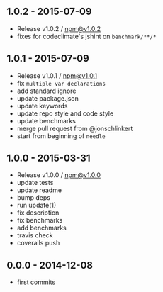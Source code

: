 

## 1.0.2 - 2015-07-09
- Release v1.0.2 / npm@v1.0.2
- fixes for codeclimate's jshint on `benchmark/**/*`

## 1.0.1 - 2015-07-09
- Release v1.0.1 / npm@v1.0.1
- fix `multiple var declarations`
- add standard ignore
- update package.json
- update keywords
- update repo style and code style
- update benchmarks
- merge pull request from @jonschlinkert
- start from beginning of `needle`

## 1.0.0 - 2015-03-31
- Release v1.0.0 / npm@v1.0.0
- update tests
- update readme
- bump deps
- run update(1)
- fix description
- fix benchmarks
- add benchmarks
- travis check
- coveralls push

## 0.0.0 - 2014-12-08
- first commits